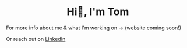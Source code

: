 <h1 align="center">Hi👋, I'm Tom</h1>

For more info about me & what I'm working on → (website coming soon!)

Or reach out on [LinkedIn](https://wwww.linkedin.com/in/tomwood-cs)
